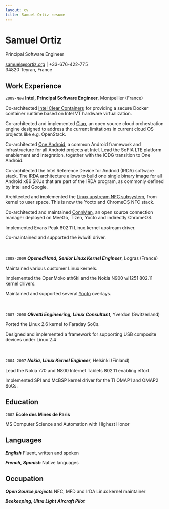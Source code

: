 ```yaml
---
layout: cv
title: Samuel Ortiz resume
---
```

# Samuel Ortiz
Principal Software Engineer

<div id="webaddress">
<a href="mailto:samuel@sortiz.org">samuel@sortiz.org</a>
| +33-676-422-775<br>
34820 Teyran, France
</div>


## Work Experience
`2009-Now`
__Intel, Principal Software Engineer__, Montpellier (France)

Co-architected [Intel Clear Containers](https://clearlinux.org/features/intel%C2%AE-clear-containers/)
for providing a secure Docker container runtime based on Intel
VT hardware virtualization.

Co-architected and implemented [Ciao](https://github.com/01org/ciao/),
an open source cloud orchestration engine designed to address the
current limitations in current cloud OS projects like e.g. OpenStack.

Co-architected [One Android](https://androiddev.intel.com/), a
common Android framework and infrastructure for all Android
projects at Intel.
Lead the SoFIA LTE platform enablement and integration, together
with the iCDG transition to One Android.

Co-architected the Intel Reference Device for Android (IRDA)
software stack.
The IRDA architecture allows to build one single binary image
for all Android x86 SKUs that are part of the IRDA program,
as commonly defined by Intel and Google.

Architected and implemented the [Linux upstream NFC subsystem](https://01.org/linux-nfc/),
from kernel to user space. This is now the Yocto and ChromeOS NFC
stack.

Co-architected and maintained [ConnMan](https://01.org/connman/),
an open source connection manager deployed on MeeGo, Tizen, Yocto
and indirectly ChromeOS.

Implemented Evans Peak 802.11 Linux kernel upstream driver.

Co-maintained and supported the iwlwifi driver.


<br><br>
`2008-2009`
___OpenedHand, Senior Linux Kernel Engineer___, Logras (France)

Maintained various customer Linux kernels.

Implemented the OpenMoko ath6kl and the Nokia N900 wl1251
802.11 kernel drivers.

Maintained and supported several [Yocto](https://www.yoctoproject.org/) overlays.

<br><br>
`2007-2008`
___Olivetti Engineering, Linux Consultant___, Yverdon (Switzerland)

Ported the Linux 2.6 kernel to Faraday SoCs.

Designed and implemented a framework for supporting USB composite
devices under Linux 2.4

<br><br>
`2004-2007`
___Nokia, Linux Kernel Engineer___, Helsinki (Finland)

Lead the Nokia 770 and N800 Internet Tablets 802.11 enabling effort.

Implemented SPI and McBSP kernel driver for the TI OMAP1 and OMAP2
SoCs.

## Education

`2002`
__Ecole des Mines de Paris__

MS Computer Science and Automation with Highest Honor

## Languages

___English___  Fluent, written and spoken

___French, Spanish___  Native languages

## Occupation

___Open Source projects___ NFC, MFD and IrDA Linux kernel maintainer

___Beekeeping, Ultra Light Aircraft Pilot___



<!-- ### Footer

Last updated: March 2017 -->


